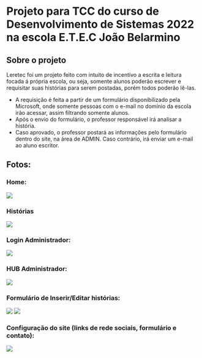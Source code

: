 <h1> Projeto para TCC do curso de Desenvolvimento de Sistemas 2022 na escola E.T.E.C João Belarmino</h1>

<h2>Sobre o projeto</h2>
<p>Leretec foi um projeto feito com intuito de incentivo a escrita e leitura focada á própria escola, ou seja, somente alunos poderão escrever e requisitar suas histórias para serem postadas, porém todos poderão lê-las.</p>
<ul>
<li>A requisição é feita a partir de um formulário disponibilizado pela Microsoft, onde somente pessoas com o e-mail no domínio da escola irão acessar, assim filtrando somente alunos. </li>
<li>Após o envio do formulário, o professor responsável irá analisar a história.</li>
<li>Caso aprovado, o professor postará as informações pelo formulário dentro do site, na área de ADMIN. Caso contrário, irá enviar um e-mail ao aluno escritor.</li>
</ul>

<h2>Fotos:</h2>
<h3>Home:</h3>
<img src="https://media.discordapp.net/attachments/1000174450181947436/1093122413111296010/image.png?width=680&height=327">
<h3>Histórias</h3>
<img src="https://media.discordapp.net/attachments/1000174450181947436/1093123013140021308/image.png?width=680&height=324">
<h3>Login Administrador:</h3>
<img src="https://user-images.githubusercontent.com/101269702/230057883-7b5ff8fe-b7da-4c34-9147-f03d26721165.png">
<h3>HUB Administrador:</h3>
<img src="https://user-images.githubusercontent.com/101269702/230057999-f076ba1f-95a0-4b58-b815-6f09fd5461ae.png">
<h3>Formulário de Inserir/Editar histórias:</h3>
<img src="https://user-images.githubusercontent.com/101269702/230058156-70d57236-6593-41b5-9a71-1531b460ffc7.png">
<img src="https://user-images.githubusercontent.com/101269702/230058197-77116606-ce06-4961-b5a2-a99fa30e8cd5.png">
<h3>Configuração do site (links de rede sociais, formulário e contato):</h3>
<img src="https://user-images.githubusercontent.com/101269702/230058391-199f3d3f-e0d8-4770-b11f-7e678c68bd37.png">


